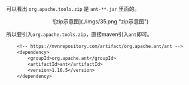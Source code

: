 可以看出 `org.apache.tools.zip` 是 `ant-**.jar` 里面的。

<div align=center>![zip示意图](./imgs/35.png "zip示意图")
<div align=left>

 

所以要引入`org.apache.tools.zip`，直接maven引入`ant`即可。

        <!-- https://mvnrepository.com/artifact/org.apache.ant/ant -->
        <dependency>
            <groupId>org.apache.ant</groupId>
            <artifactId>ant</artifactId>
            <version>1.10.5</version>
        </dependency>
 